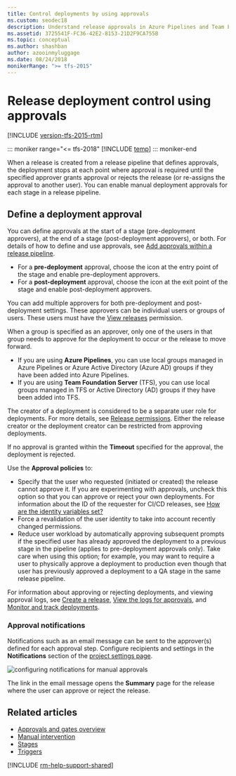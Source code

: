 ```yaml
---
title: Control deployments by using approvals
ms.custom: seodec18
description: Understand release approvals in Azure Pipelines and Team Foundation Server (TFS)
ms.assetid: 3725541F-FC36-42E2-8153-21D2F9CA755B
ms.topic: conceptual
ms.author: shashban
author: azooinmyluggage
ms.date: 08/24/2018
monikerRange: ">= tfs-2015"
---
```


# Release deployment control using approvals

[!INCLUDE [version-tfs-2015-rtm](../../includes/version-tfs-2015-rtm.md)]

::: moniker range="<= tfs-2018"
[!INCLUDE [temp](../../includes/concept-rename-note.md)]
::: moniker-end

When a release is created from a release pipeline that defines
approvals, the deployment stops at each point where approval is required
until the specified approver grants approval or rejects the release (or
re-assigns the approval to another user).
You can enable manual deployment approvals for each stage in a release pipeline.

## Define a deployment approval

You can define approvals at the start of a stage (pre-deployment approvers),
at the end of a stage (post-deployment approvers), or both. For details of
how to define and use approvals, see [Add approvals within a release pipeline](../define-multistage-release-process.md#add-approvals).

- For a **pre-deployment** approval, choose the icon at the entry point of the stage
  and enable pre-deployment approvers.
- For a **post-deployment** approval, choose the icon at the exit point of the stage
  and enable post-deployment approvers.

You can add multiple approvers for both pre-deployment and post-deployment settings.
These approvers can be individual users or groups of users. These users must have the
[View releases](../../policies/permissions.md#release-permissions) permission.

When a group is specified as an approver, only one of the users in that group needs to approve
for the deployment to occur or the release to move forward.

- If you are using **Azure Pipelines**, you
  can use local groups managed in Azure Pipelines or
  Azure Active Directory (Azure AD) groups if they have been
  added into Azure Pipelines.
- If you are using **Team Foundation Server** (TFS),
  you can use local groups managed in TFS or Active
  Directory (AD) groups if they have been added into TFS.

The creator of a deployment is considered to be a separate user
role for deployments. For more details,
see [Release permissions](../../policies/permissions.md#release-permissions).
Either the release creator or the deployment creator can be restricted from approving deployments.

If no approval is granted within the **Timeout** specified for the approval, the deployment is rejected.

Use the **Approval policies** to:

- Specify that the user who requested (initiated or created) the release cannot approve it.
  If you are experimenting with approvals, uncheck this option so that you can approve or reject your own deployments.
  For information about the ID of the requester for CI/CD releases, see [How are the identity variables set?](../../build/variables.md#how-are-the-identity-variables-set)
- Force a revalidation of the user identity to take into account recently changed permissions.
- Reduce user workload by automatically approving subsequent prompts if the specified
  user has already approved the deployment to a previous stage in the pipeline
  (applies to pre-deployment approvals only). Take care when using this option; for example, you may
  want to require a user to physically approve a deployment to production even though that user has
  previously approved a deployment to a QA stage in the same release pipeline.

<a name="approve-release"></a>

For information about approving or rejecting deployments, and viewing approval logs, see
[Create a release](../define-multistage-release-process.md#create-release),
[View the logs for approvals](../deploy-using-approvals.md#view-approvals), and
[Monitor and track deployments](../define-multistage-release-process.md#monitor-track).

### Approval notifications

Notifications such as an email message can be sent to the approver(s) defined for
each approval step. Configure recipients and settings in the **Notifications** section of the
[project settings page](../../../project/navigation/go-to-service-page.md#open-project-settings).

![configuring notifications for manual approvals](media/notifications.png)

The link in the email message opens the **Summary** page for the release
where the user can approve or reject the release.

## Related articles

- [Approvals and gates overview](index.md)
- [Manual intervention](../deploy-using-approvals.md#configure-maninter)
- [Stages](../../process/stages.md)
- [Triggers](../triggers.md)

[!INCLUDE [rm-help-support-shared](../../includes/rm-help-support-shared.md)]
